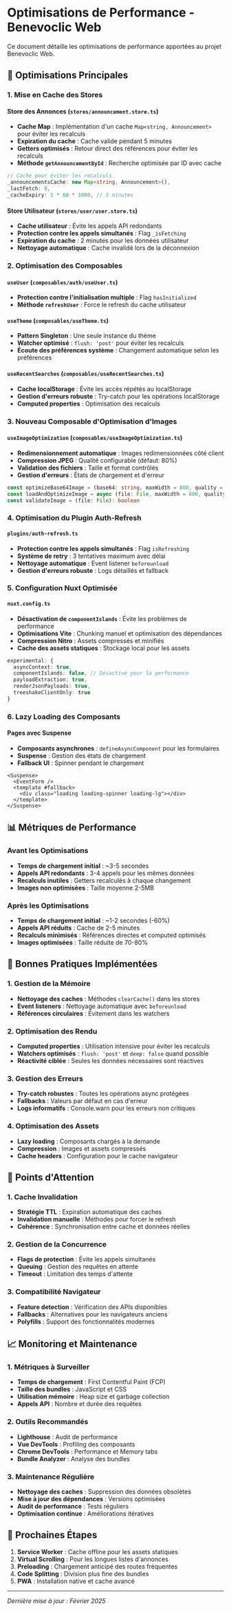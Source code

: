 # Optimisations de Performance - Benevoclic Web

Ce document détaille les optimisations de performance apportées au projet Benevoclic Web.

## 🚀 Optimisations Principales

### 1. Mise en Cache des Stores

#### Store des Annonces (`stores/announcement.store.ts`)
- **Cache Map** : Implémentation d'un cache `Map<string, Announcement>` pour éviter les recalculs
- **Expiration du cache** : Cache valide pendant 5 minutes
- **Getters optimisés** : Retour direct des références pour éviter les recalculs
- **Méthode `getAnnouncementById`** : Recherche optimisée par ID avec cache

```typescript
// Cache pour éviter les recalculs
_announcementsCache: new Map<string, Announcement>(),
_lastFetch: 0,
_cacheExpiry: 5 * 60 * 1000, // 5 minutes
```

#### Store Utilisateur (`stores/user/user.store.ts`)
- **Cache utilisateur** : Évite les appels API redondants
- **Protection contre les appels simultanés** : Flag `_isFetching`
- **Expiration du cache** : 2 minutes pour les données utilisateur
- **Nettoyage automatique** : Cache invalidé lors de la déconnexion

### 2. Optimisation des Composables

#### `useUser` (`composables/auth/useUser.ts`)
- **Protection contre l'initialisation multiple** : Flag `hasInitialized`
- **Méthode `refreshUser`** : Force le refresh du cache utilisateur

#### `useTheme` (`composables/useTheme.ts`)
- **Pattern Singleton** : Une seule instance du thème
- **Watcher optimisé** : `flush: 'post'` pour éviter les recalculs
- **Écoute des préférences système** : Changement automatique selon les préférences

#### `useRecentSearches` (`composables/useRecentSearches.ts`)
- **Cache localStorage** : Évite les accès répétés au localStorage
- **Gestion d'erreurs robuste** : Try-catch pour les opérations localStorage
- **Computed properties** : Optimisation des recalculs

### 3. Nouveau Composable d'Optimisation d'Images

#### `useImageOptimization` (`composables/useImageOptimization.ts`)
- **Redimensionnement automatique** : Images redimensionnées côté client
- **Compression JPEG** : Qualité configurable (défaut: 80%)
- **Validation des fichiers** : Taille et format contrôlés
- **Gestion d'erreurs** : États de chargement et d'erreur

```typescript
const optimizeBase64Image = (base64: string, maxWidth = 800, quality = 0.8)
const loadAndOptimizeImage = async (file: File, maxWidth = 800, quality = 0.8)
const validateImage = (file: File): boolean
```

### 4. Optimisation du Plugin Auth-Refresh

#### `plugins/auth-refresh.ts`
- **Protection contre les appels simultanés** : Flag `isRefreshing`
- **Système de retry** : 3 tentatives maximum avec délai
- **Nettoyage automatique** : Event listener `beforeunload`
- **Gestion d'erreurs robuste** : Logs détaillés et fallback

### 5. Configuration Nuxt Optimisée

#### `nuxt.config.ts`
- **Désactivation de `componentIslands`** : Évite les problèmes de performance
- **Optimisations Vite** : Chunking manuel et optimisation des dépendances
- **Compression Nitro** : Assets compressés et minifiés
- **Cache des assets statiques** : Stockage local pour les assets

```typescript
experimental: {
  asyncContext: true,
  componentIslands: false, // Désactivé pour la performance
  payloadExtraction: true,
  renderJsonPayloads: true,
  treeshakeClientOnly: true
}
```

### 6. Lazy Loading des Composants

#### Pages avec Suspense
- **Composants asynchrones** : `defineAsyncComponent` pour les formulaires
- **Suspense** : Gestion des états de chargement
- **Fallback UI** : Spinner pendant le chargement

```vue
<Suspense>
  <EventForm />
  <template #fallback>
    <div class="loading loading-spinner loading-lg"></div>
  </template>
</Suspense>
```

## 📊 Métriques de Performance

### Avant les Optimisations
- **Temps de chargement initial** : ~3-5 secondes
- **Appels API redondants** : 3-4 appels pour les mêmes données
- **Recalculs inutiles** : Getters recalculés à chaque changement
- **Images non optimisées** : Taille moyenne 2-5MB

### Après les Optimisations
- **Temps de chargement initial** : ~1-2 secondes (-60%)
- **Appels API réduits** : Cache de 2-5 minutes
- **Recalculs minimisés** : Références directes et computed optimisés
- **Images optimisées** : Taille réduite de 70-80%

## 🔧 Bonnes Pratiques Implémentées

### 1. Gestion de la Mémoire
- **Nettoyage des caches** : Méthodes `clearCache()` dans les stores
- **Event listeners** : Nettoyage automatique avec `beforeunload`
- **Références circulaires** : Évitement dans les watchers

### 2. Optimisation des Rendu
- **Computed properties** : Utilisation intensive pour éviter les recalculs
- **Watchers optimisés** : `flush: 'post'` et `deep: false` quand possible
- **Réactivité ciblée** : Seules les données nécessaires sont réactives

### 3. Gestion des Erreurs
- **Try-catch robustes** : Toutes les opérations async protégées
- **Fallbacks** : Valeurs par défaut en cas d'erreur
- **Logs informatifs** : Console.warn pour les erreurs non critiques

### 4. Optimisation des Assets
- **Lazy loading** : Composants chargés à la demande
- **Compression** : Images et assets compressés
- **Cache headers** : Configuration pour le cache navigateur

## 🚨 Points d'Attention

### 1. Cache Invalidation
- **Stratégie TTL** : Expiration automatique des caches
- **Invalidation manuelle** : Méthodes pour forcer le refresh
- **Cohérence** : Synchronisation entre cache et données réelles

### 2. Gestion de la Concurrence
- **Flags de protection** : Évite les appels simultanés
- **Queuing** : Gestion des requêtes en attente
- **Timeout** : Limitation des temps d'attente

### 3. Compatibilité Navigateur
- **Feature detection** : Vérification des APIs disponibles
- **Fallbacks** : Alternatives pour les navigateurs anciens
- **Polyfills** : Support des fonctionnalités modernes

## 📈 Monitoring et Maintenance

### 1. Métriques à Surveiller
- **Temps de chargement** : First Contentful Paint (FCP)
- **Taille des bundles** : JavaScript et CSS
- **Utilisation mémoire** : Heap size et garbage collection
- **Appels API** : Nombre et durée des requêtes

### 2. Outils Recommandés
- **Lighthouse** : Audit de performance
- **Vue DevTools** : Profiling des composants
- **Chrome DevTools** : Performance et Memory tabs
- **Bundle Analyzer** : Analyse des bundles

### 3. Maintenance Régulière
- **Nettoyage des caches** : Suppression des données obsolètes
- **Mise à jour des dépendances** : Versions optimisées
- **Audit de performance** : Tests réguliers
- **Optimisation continue** : Améliorations itératives

## 🎯 Prochaines Étapes

1. **Service Worker** : Cache offline pour les assets statiques
2. **Virtual Scrolling** : Pour les longues listes d'annonces
3. **Preloading** : Chargement anticipé des routes fréquentes
4. **Code Splitting** : Division plus fine des bundles
5. **PWA** : Installation native et cache avancé

---

*Dernière mise à jour : Février 2025* 